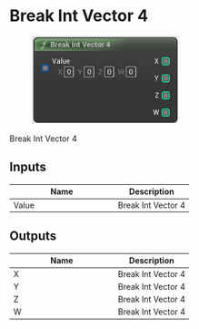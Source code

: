 # Break Int Vector 4

<div align="left" data-full-width="false">

<figure><img src="../../../../api/Math/Int Vector 4/Break_Int_Vector_4.png" alt=""><figcaption></figcaption></figure>

</div>

Break Int Vector 4

## Inputs

<table><thead><tr><th width="170">Name</th><th>Description</th></tr></thead><tbody><tr><td>Value</td><td>Break Int Vector 4</td></tr></tbody></table>

## Outputs

<table><thead><tr><th width="170">Name</th><th>Description</th></tr></thead><tbody><tr><td>X</td><td>Break Int Vector 4</td></tr><tr><td>Y</td><td>Break Int Vector 4</td></tr><tr><td>Z</td><td>Break Int Vector 4</td></tr><tr><td>W</td><td>Break Int Vector 4</td></tr></tbody></table>
